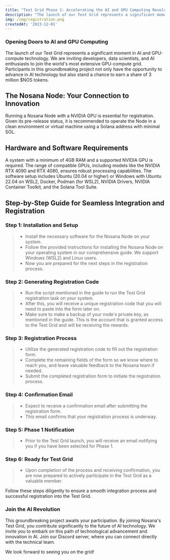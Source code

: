 ```yaml
---
title: "Test Grid Phase 1: Accelerating the AI and GPU Computing Revolution"
description: "The launch of our Test Grid represents a significant moment in AI and GPU-compute technology"
img: /img/registration.png
createdAt: '2023-12-01'
---
```

### Opening Doors to AI and GPU Computing

The launch of our Test Grid represents a significant moment in AI and GPU-compute technology. We are inviting developers, data scientists, and AI enthusiasts to join the world's most extensive GPU-compute grid. Participants in this groundbreaking project not only have the opportunity to advance in AI technology but also stand a chance to earn a share of 3 million $NOS tokens.

## The Nosana Node: Your Connection to Innovation

Running a Nosana Node with a NVIDIA GPU is essential for registration. Given its pre-release status, it is recommended to operate the Node in a clean environment or virtual machine using a Solana address with minimal SOL​​.

## Hardware and Software Requirements

A system with a minimum of 4GB RAM and a supported NVIDIA GPU is required. The range of compatible GPUs, including models like the NVIDIA RTX 4090 and RTX 4080, ensures robust processing capabilities​​. The software setup includes Ubuntu (20.04 or higher) or Windows with Ubuntu 22.04 on WSL2, Docker, Podman (for WSL2), NVIDIA Drivers, NVIDIA Container Toolkit, and the Solana Tool Suite​​.

## Step-by-Step Guide for Seamless Integration and Registration

### Step 1: Installation and Setup
> * Install the necessary software for the Nosana Node on your system.
> * Follow the provided instructions for installing the Nosana Node on your operating system in our comprehensive guide. We support Windows (WSL2) and Linux users. 
> * Now you are prepared for the next steps in the registration process.

### Step 2: Generating Registration Code
> * Run the script mentioned in the guide to run the Test Grid registration task on your system.
> * After this, you will receive a unique registration code that you will need to paste into the form later on.
> * Make sure to make a backup of your node's private key, as mentioned in the guide. This is the account that is granted access to the Test Grid and will be receiving the rewards.

### Step 3: Registration Process
> * Utilize the generated registration code to fill out the registration form.
> * Complete the remaining fields of the form so we know where to reach you, and leave valuable feedback to the Nosana team if needed. 
> * Submit the completed registration form to initiate the registration process. 

### Step 4: Confirmation Email
> * Expect to receive a confirmation email after submitting the registration form.
> * This email confirms that your registration process is underway.

### Step 5: Phase 1 Notification
> * Prior to the Test Grid launch, you will receive an email notifying you if you have been selected for Phase 1.

### Step 6: Ready for Test Grid
> * Upon completion of the process and receiving confirmation, you are now prepared to actively participate in the Test Grid as a valuable member.

Follow these steps diligently to ensure a smooth integration process and successful registration into the Test Grid.

### Join the AI Revolution

This groundbreaking project awaits your participation. By joining Nosana's Test Grid, you contribute significantly to the future of AI technology. We invite you to embark on this path of technological advancement and innovation in AI. Join our Discord server, where you can connect directly with the technical team. 

We look forward to seeing you on the grid!
